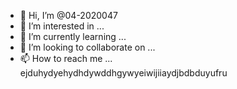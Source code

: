 - 👋 Hi, I’m @04-2020047
- 👀 I’m interested in ...
- 🌱 I’m currently learning ...
- 💞️ I’m looking to collaborate on ...
- 📫 How to reach me ...
ejduhydyehydhdywddhgywyeiwijiiaydjbdbduyufru

<!---njwdyydgygdywygywwudhwuhduhdwydufgeddydyehdu
04-2020047/04-2020047 is a ✨ special ✨ repository because its `README.md` (this file) appears on your GitHub profile.
You can click the Preview link to take a look at your changes.
--->
